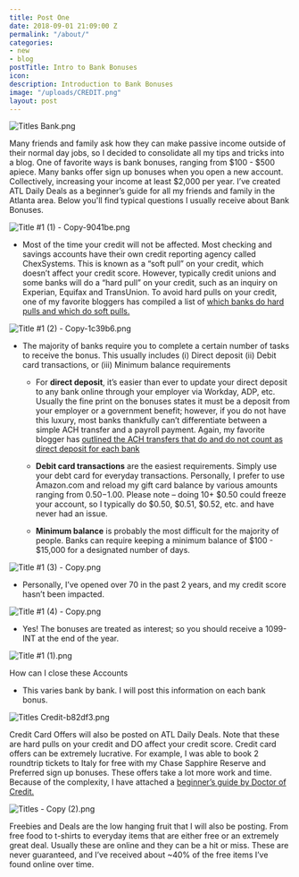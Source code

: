 ```yaml
---
title: Post One
date: 2018-09-01 21:09:00 Z
permalink: "/about/"
categories:
- new
- blog
postTitle: Intro to Bank Bonuses
icon: 
description: Introduction to Bank Bonuses
image: "/uploads/CREDIT.png"
layout: post
---
```


![Titles Bank.png](/uploads/Titles%20Bank.png)

Many friends and family ask how they can make passive income outside of their normal day jobs, so I decided to consolidate all my tips and tricks into a blog. One of favorite ways is bank bonuses, ranging from $100 - $500 apiece. Many banks offer sign up bonuses when you open a new account. Collectively, increasing your income at least $2,000 per year. I’ve created ATL Daily Deals as a beginner’s guide for all my friends and family in the Atlanta area. Below you'll find typical questions I usually receive about Bank Bonuses.

![Title #1 (1) - Copy-9041be.png](/uploads/Title%20%231%20(1)%20-%20Copy-9041be.png)

* Most of the time your credit will not be affected. Most checking and savings accounts have their own credit reporting agency called ChexSystems. This is known as a “soft pull” on your credit, which doesn’t affect your credit score. However, typically credit unions and some banks will do a “hard pull” on your credit, such as an inquiry on Experian, Equifax and TransUnion. To avoid hard pulls on your credit, one of my favorite bloggers has compiled a list of [which banks do hard pulls and which do soft pulls.](https://www.doctorofcredit.com/bank-accounts/is-opening-a-bank-account-a-soft-or-hard-pull/)

![Title #1 (2) - Copy-1c39b6.png](/uploads/Title%20%231%20(2)%20-%20Copy-1c39b6.png)

* The majority of banks require you to complete a certain number of tasks to receive the bonus. This usually includes (i) Direct deposit (ii) Debit card transactions, or (iii) Minimum balance requirements

  * For **direct deposit**, it’s easier than ever to update your direct deposit to any bank online through your employer via Workday, ADP, etc. Usually the fine print on the bonuses states it must be a deposit from your employer or a government benefit; however, if you do not have this luxury, most banks thankfully can’t differentiate between a simple ACH transfer and a payroll payment. Again, my favorite blogger has [outlined the ACH transfers that do and do not count as direct deposit for each bank](https://www.doctorofcredit.com/knowledge-base/list-methods-banks-count-direct-deposits/)

  * **Debit card transactions** are the easiest requirements. Simply use your debt card for everyday transactions. Personally, I prefer to use Amazon.com and reload my gift card balance by various amounts ranging from $0.50-$1.00. Please note – doing 10\+ $0.50 could freeze your account, so I typically do $0.50, $0.51, $0.52, etc. and have never had an issue.

  * **Minimum balance** is probably the most difficult for the majority of people. Banks can require keeping a minimum balance of $100 - $15,000 for a designated number of days.

![Title #1 (3) - Copy.png](/uploads/Title%20%231%20(3)%20-%20Copy.png)

* Personally, I’ve opened over 70 in the past 2 years, and my credit score hasn’t been impacted.

![Title #1 (4) - Copy.png](/uploads/Title%20%231%20(4)%20-%20Copy.png)

* Yes! The bonuses are treated as interest; so you should receive a 1099-INT at the end of the year.

![Title #1 (1).png](/uploads/Title%20%231%20(1).png)

How can I close these Accounts

* This varies bank by bank. I will post this information on each bank bonus.

![Titles Credit-b82df3.png](/uploads/Titles%20Credit-b82df3.png)

Credit Card Offers will also be posted on ATL Daily Deals. Note that these are hard pulls on your credit and DO affect your credit score. Credit card offers can be extremely lucrative. For example, I was able to book 2 roundtrip tickets to Italy for free with my Chase Sapphire Reserve and Preferred sign up bonuses. These offers take a lot more work and time. Because of the complexity, I have attached a [beginner’s guide by Doctor of Credit.](https://www.doctorofcredit.com/credit-card-reference-pages/)

![Titles - Copy (2).png](/uploads/Titles%20-%20Copy%20(2).png)

Freebies and Deals are the low hanging fruit that I will also be posting. From free food to t-shirts to everyday items that are either free or an extremely great deal. Usually these are online and they can be a hit or miss. These are never guaranteed, and I’ve received about \~40% of the free items I’ve found online over time.